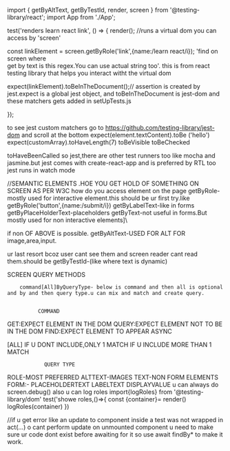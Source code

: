 
import { getByAltText, getByTestId, render, screen } from '@testing-library/react';
import App from './App';


test('renders learn react link', () => {
render(<App />); //runs a virtual dom you can access by 'screen'

const linkElement = screen.getByRole('link',{name:/learn react/i});
'find on screen where \
 get by text is this regex.You can use actual string too'.
this is from react testing library that helps you interact witht
the virtual dom


expect(linkElement).toBeInTheDocument();// assertion is created by
jest.expect is a global jest object,
and toBeInTheDocument is jest-dom and these matchers
gets added in setUpTests.js

});


to see jest custom matchers go to https://github.com/testing-library/jest-dom and scroll at the bottom
expect(element.textContent).toBe ('hello')
expect(customArray).toHaveLength(7)
toBeVisible
toBeChecked

toHaveBeenCalled
so jest,there are other test runners too like mocha and jasmine.but
jest comes with create-react-app and is preferred by RTL too
jest runs in watch mode

//SEMANTIC ELEMENTS .HOE YOU GET HOLD OF SOMETHING ON SCREEN AS PER W3C
how do you access element on the page
getByRole-mostly used for interactive element.this should be ur first try.like getByRole('button',{name:/submit/i})
getByLabelText-like in forms
getByPlaceHolderText-placeholders
getByText-not useful in forms.But mostly used for non interactive elements]\

if non OF ABOVE is possible.
getByAltText-USED FOR ALT FOR image,area,input.

ur last resort bcoz user cant see them and screen reader
cant read them.should be getByTestId-(like where text is dynamic)

SCREEN QUERY METHODS

        command[All]ByQueryType- below is command and then all is optional and by and then query type.u can mix and match and create query.


              COMMAND

GET:EXPECT ELEMENT IN THE DOM
QUERY:EXPECT ELEMENT NOT TO BE IN THE DOM
FIND:EXPECT ELEMENT TO APPEAR ASYNC

[ALL]
IF U DONT INCLUDE,ONLY 1 MATCH
IF U INCLUDE MORE THAN 1 MATCH

                QUERY TYPE

ROLE-MOST PREFERRED
ALTTEXT-IMAGES
TEXT-NON FORM ELEMENTS
FORM:-
PLACEHOLDERTEXT
LABELTEXT
DISPLAYVALUE
u can always do screen.debug()
also u can log roles
import{logRoles} from '@testing-library/dom'
test('showe roles,()=>{
const {container}= render(<App/>)
logRoles(container)
})

//if u get error like an update to component inside a test was not wrapped in act(...) o
cant perform update on unmounted component u need to make sure ur code dont exist before awaiting for it
so use await findBy\* to make it work.
